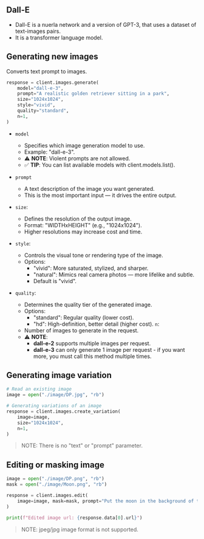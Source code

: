 ## Dall-E

- Dall-E is a nuerla network and a version of GPT-3, that uses a dataset of text-images pairs.
- It is a transformer language model.

## Generating new images

Converts text prompt to images.

```python
response = client.images.generate(
    model="dall-e-3",  
    prompt="A realistic golden retriever sitting in a park",
    size="1024x1024",
    style="vivid",
    quality="standard",
    n=1,
)
```

- `model`
    - Specifies which image generation model to use.
    - Example: "dall-e-3".
    - ⚠️ **NOTE**: Violent prompts are not allowed.
    - ✅ **TIP**: You can list available models with client.models.list().
- `prompt`
    - A text description of the image you want generated.
    - This is the most important input — it drives the entire output.
- `size`:
    - Defines the resolution of the output image.
    - Format: "WIDTHxHEIGHT" (e.g., "1024x1024").
    - Higher resolutions may increase cost and time.

- `style`:
    -   Controls the visual tone or rendering type of the image.
    - Options:
        - "vivid": More saturated, stylized, and sharper.
        - "natural": Mimics real camera photos — more lifelike and subtle.
        - Default is "vivid".
- `quality`:
    - Determines the quality tier of the generated image.
    - Options:
        - "standard": Regular quality (lower cost).
        - "hd": High-definition, better detail (higher cost).
`n`:
    - Number of images to generate in the request.
    - ⚠️ **NOTE**:
        - **dall-e-2** supports multiple images per request.
        - **dall-e-3** can only generate 1 image per request - if you want more, you must call this method multiple times.


## Generating image variation

```python
# Read an existing image
image = open("./image/DP.jpg", "rb")

# Generating variations of an image
response = client.images.create_variation(
    image=image,
    size="1024x1024",
    n=1,
)
```

> NOTE: There is no "text" or "prompt" parameter.

## Editing or masking image

```python
image = open("./image/DP.png", "rb")
mask = open("./image/Moon.png", "rb")

response = client.images.edit(
    image=image, mask=mask, prompt="Put the moon in the background of the DP"
)

print(f"Edited image url: {response.data[0].url}")
```

> NOTE: jpeg/jpg image format is not supported.